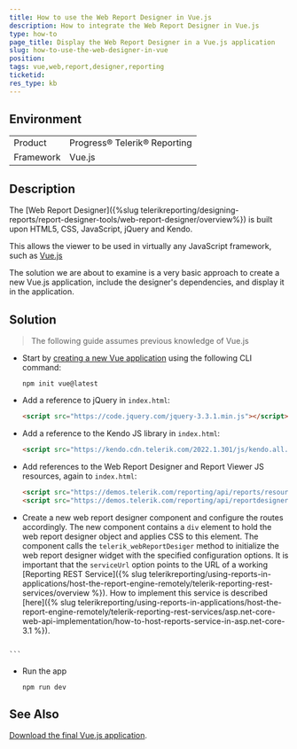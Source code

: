```yaml
---
title: How to use the Web Report Designer in Vue.js
description: How to integrate the Web Report Designer in Vue.js
type: how-to
page_title: Display the Web Report Designer in a Vue.js application
slug: how-to-use-the-web-designer-in-vue
position: 
tags: vue,web,report,designer,reporting
ticketid:
res_type: kb
---
```


## Environment

<table>
	<tr>
		<td>Product</td>
		<td>Progress® Telerik® Reporting</td>
	</tr>
	<tr>
		<td>Framework</td>
		<td>Vue.js</td>
	</tr>
</table>


## Description

The [Web Report Designer]({%slug telerikreporting/designing-reports/report-designer-tools/web-report-designer/overview%}) is built upon HTML5, CSS, JavaScript, jQuery and Kendo.

This allows the viewer to be used in virtually any JavaScript framework, such as [Vue.js](https://vuejs.org/)

The solution we are about to examine is a very basic approach to create a new Vue.js application, include the designer's dependencies, and display it in the application.

## Solution

> The following guide assumes previous knowledge of Vue.js

- Start by [creating a new Vue application](https://vuejs.org/guide/quick-start.html) using the following CLI command:

	```
	npm init vue@latest
	```

- Add a reference to jQuery in `index.html`:

  ```html
  <script src="https://code.jquery.com/jquery-3.3.1.min.js"></script>
  ```
  
- Add a reference to the Kendo JS library in `index.html`:

  ```html
  <script src="https://kendo.cdn.telerik.com/2022.1.301/js/kendo.all.min.js"></script>
  ```
  
- Add references to the Web Report Designer and Report Viewer JS resources, again to `index.html`:

  ```html
  <script src="https://demos.telerik.com/reporting/api/reports/resources/js/telerikReportViewer"></script>
  <script src="https://demos.telerik.com/reporting/api/reportdesigner/designerresources/js/webReportDesigner"></script>
  ```

- Create a new web report designer component and configure the routes accordingly. The new component contains a `div` element to hold the web report designer object and applies CSS to this element. The component calls the `telerik_webReportDesiger` method to initialize the web report designer widget with the specified configuration options. It is important that the `serviceUrl` option points to the URL of a working [Reporting REST Service]({% slug telerikreporting/using-reports-in-applications/host-the-report-engine-remotely/telerik-reporting-rest-services/overview %}). How to implement this service is described [here]({% slug telerikreporting/using-reports-in-applications/host-the-report-engine-remotely/telerik-reporting-rest-services/asp.net-core-web-api-implementation/how-to-host-reports-service-in-asp.net-core-3.1 %}).

	```
<template>
  <div id="wrd1">...</div>
</template>

<script>
export default {
  name: "WebReportDesigner",
  mounted() {
    this.$nextTick(function () {
      $("#wrd1")
        .telerik_WebReportDesigner({
          toolboxArea: {
            layout: "list", //Change to "grid" to display the contents of the Components area in a flow grid layout.
          },
          serviceUrl: "https://demos.telerik.com/reporting/api/reportdesigner/",
          report: "Barcodes Report.trdx",
        })
        .data("telerik_WebDesigner");
    });
  },
};
</script>

<!-- Add "scoped" attribute to limit CSS to this component only -->
<style scoped>
#wrd1 {
  position: relative;
  height: 880px;
}
</style>
	```

- Run the app

	```
	npm run dev
	```
  
	
## See Also

[Download the final Vue.js application](resources/reporting-vue.zip).
